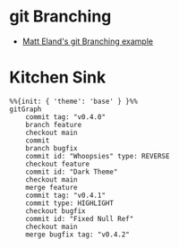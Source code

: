 # git Branching
- [Matt Eland's git Branching example](https://newdevsguide.com/2023/04/11/illustrating-git-branching-with-markdown-mermaid-js/)

# Kitchen Sink
```mermaid
%%{init: { 'theme': 'base' } }%%
gitGraph
    commit tag: "v0.4.0"
    branch feature
    checkout main
    commit
    branch bugfix
    commit id: "Whoopsies" type: REVERSE
    checkout feature
    commit id: "Dark Theme"
    checkout main
    merge feature
    commit tag: "v0.4.1"
    commit type: HIGHLIGHT
    checkout bugfix
    commit id: "Fixed Null Ref"
    checkout main
    merge bugfix tag: "v0.4.2"
```
